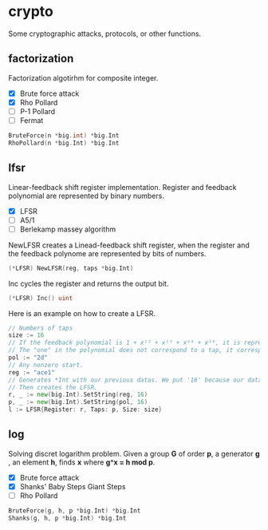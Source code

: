 # crypto
Some cryptographic attacks, protocols, or other functions.

## factorization
Factorization algotirhm for composite integer. 

 - [x] Brute force attack
 - [x] Rho Pollard
 - [ ] P-1 Pollard
 - [ ] Fermat

```Go
BruteForce(n *big.int) *big.Int
RhoPollard(n *big.Int) *big.Int
```

## lfsr
Linear-feedback shift register implementation. Register and feedback polynomial are represented by binary numbers.
 - [x] LFSR
 - [ ] A5/1
 - [ ] Berlekamp massey algorithm

NewLFSR creates a Linead-feedback shift register, when the register and the feedback polynome are represented by bits of numbers.
```Go
(*LFSR) NewLFSR(reg, taps *big.Int)
```
Inc cycles the register and returns the output bit.
```Go
(*LFSR) Inc() uint
```
Here is an example on how to create a LFSR.
```Go
// Numbers of taps
size := 16
// If the feedback polynomial is 1 + x¹¹ + x¹³ + x¹⁴ + x¹⁶, it is represented by 1011010000000000 = 0x2d.
// The "one" in the polynomial does not correspond to a tap, it corresponds to the input to the first bit
pol := "2d"
// Any nonzero start.
reg := "ace1"
// Generates *Int with our previous datas. We put '16' because our datas are hexadecimal numbers.
// Then creates the LFSR.
r, _ := new(big.Int).SetString(reg, 16) 
p, _ := new(big.Int).SetString(pol, 16)   
l := LFSR{Register: r, Taps: p, Size: size}
```


## log
Solving discret logarithm problem. Given a group **G** of order **p**, a generator **g** , an element **h**, finds **x** where **g^x = h mod p**.

 - [x] Brute force attack
 - [x] Shanks' Baby Steps Giant Steps
 - [ ] Rho Pollard

```Go
BruteForce(g, h, p *big.Int) *big.Int
Shanks(g, h, p *big.Int) *big.Int 
```
